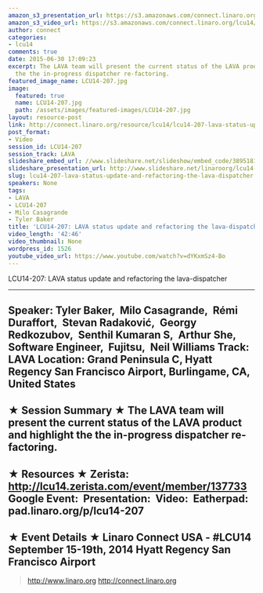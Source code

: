 ```yaml
---
amazon_s3_presentation_url: https://s3.amazonaws.com/connect.linaro.org/hkg15/Videos/09-16-Tuesday/LCU14-207.pdf
amazon_s3_video_url: https://s3.amazonaws.com/connect.linaro.org/lcu14/videos/09-16-Tuesday/LCU14-207-+LAVA+status+update+and+refactoring+the+lava-dispatcher.mp4
author: connect
categories:
- lcu14
comments: true
date: 2015-06-30 17:09:23
excerpt: The LAVA team will present the current status of the LAVA product and highlight
  the the in-progress dispatcher re-factoring.
featured_image_name: LCU14-207.jpg
image:
  featured: true
  name: LCU14-207.jpg
  path: /assets/images/featured-images/LCU14-207.jpg
layout: resource-post
link: http://connect.linaro.org/resource/lcu14/lcu14-207-lava-status-update-and-refactoring-the-lava-dispatcher/
post_format:
- Video
session_id: LCU14-207
session_track: LAVA
slideshare_embed_url: //www.slideshare.net/slideshow/embed_code/38951819
slideshare_presentation_url: http://www.slideshare.net/linaroorg/lcu14-207-refactoring-the-lavadispatcher
slug: lcu14-207-lava-status-update-and-refactoring-the-lava-dispatcher
speakers: None
tags:
- LAVA
- LCU14-207
- Milo Casagrande
- Tyler Baker
title: 'LCU14-207: LAVA status update and refactoring the lava-dispatcher'
video_length: '42:46'
video_thumbnail: None
wordpress_id: 1526
youtube_video_url: https://www.youtube.com/watch?v=dYKxmSz4-Bo
---
```


LCU14-207: LAVA status update and refactoring the lava-dispatcher

---------------------------------------------------

Speaker: Tyler Baker, 
Milo Casagrande, 
Rémi Duraffort, 
Stevan Radaković, 
Georgy Redkozubov, 
Senthil Kumaran S, 
Arthur She, 
Software Engineer, 
Fujitsu, 
Neil Williams
Track: LAVA
Location: Grand Peninsula C, Hyatt Regency San Francisco Airport, Burlingame, CA, United States
---------------------------------------------------

★ Session Summary ★
The LAVA team will present the current status of the LAVA product and highlight the the in-progress dispatcher re-factoring.  
---------------------------------------------------

★ Resources ★
Zerista: http://lcu14.zerista.com/event/member/137733
Google Event: 
Presentation: 
Video: 
Eatherpad: pad.linaro.org/p/lcu14-207
---------------------------------------------------

★ Event Details ★
Linaro Connect USA - #LCU14
September 15-19th, 2014
Hyatt Regency San Francisco Airport
---------------------------------------------------

> http://www.linaro.org
> http://connect.linaro.org